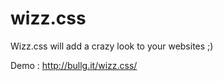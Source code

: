 wizz.css
========

Wizz.css will add a crazy look to your websites ;) 

Demo : <http://bullg.it/wizz.css/>
